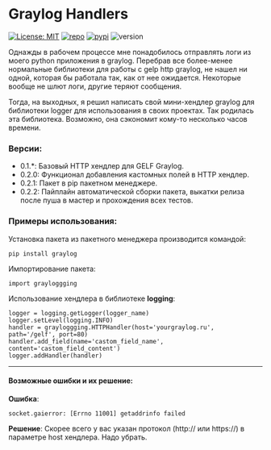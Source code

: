 # Graylog Handlers
[![License: MIT](https://badgen.net/badge/license/MIT/green)](https://opensource.org/licenses/MIT)
[![repo](https://badgen.net/badge/icon/github?icon=github&label)](https://github.com/Oficerov/graylogger)
[![pypi](https://badgen.net/badge/icon/pypi?color=yellow&icon=pypi&label)](https://pypi.org/project/graylogger/)
![version](https://badgen.net/badge/Version/0.2.1/orange)

Однажды в рабочем процессе мне понадобилось отправлять логи из моего python приложения в graylog.
Перебрав все более-менее нормальные библиотеки для работы с gelp http graylog, не нашел ни одной,
которая бы работала так, как от нее ожидается. Некоторые вообще не шлют логи, другие теряют сообщения.

Тогда, на выходных, я решил написать свой мини-хендлер graylog для библиотеки logger для использования в своих проектах.
Так родилась эта библиотека. Возможно, она сэкономит кому-то несколько часов времени.

### Версии:
 + 0.1.*: Базовый HTTP хендлер для GELF Graylog.
 + 0.2.0: Функционал добавления кастомных полей в HTTP хендлер.
 + 0.2.1: Пакет в pip пакетном менеджере.
 + 0.2.2: Пайплайн автоматической сборки пакета, выкатки релиза после пуша в мастер и прохождения всех тестов.

### Примеры использования:
Установка пакета из пакетного менеджера производится командой:

    pip install graylog

Импортирование пакета:

    import grayloggging

Использование хендлера в библиотеке **logging**:

    logger = logging.getLogger(logger_name)
    logger.setLevel(logging.INFO)
    handler = grayloggging.HTTPHandler(host='yourgraylog.ru', path='/gelf', port=80)
    handler.add_field(name='castom_field_name', content='castom_field_content')
    logger.addHandler(handler)

---
#### Возможные ошибки и их решение:
**Ошибка**:

    socket.gaierror: [Errno 11001] getaddrinfo failed
**Решение**: Скорее всего у вас указан протокол (http:// или https://) в параметре host хендлера. Надо убрать.

